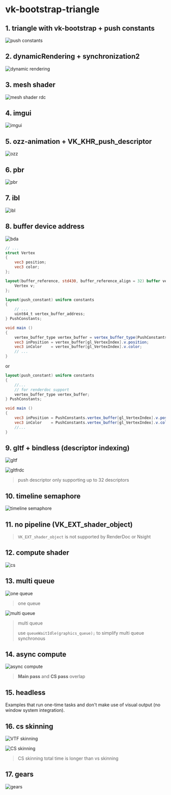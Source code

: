 # vk-bootstrap-triangle

## 1. triangle with vk-bootstrap + push constants

![push constants](screenshots/Snipaste_2023-12-07_22-00-09.png)

## 2. dynamicRendering + synchronization2

![dynamic rendering](screenshots/Snipaste_2023-12-07_21-58-27.png)

## 3. mesh shader

![mesh shader rdc](screenshots/Snipaste_2023-12-07_21-55-12.png)

## 4. imgui

![imgui](screenshots/Snipaste_2023-12-22_11-55-51.png)

## 5. ozz-animation + VK_KHR_push_descriptor

![ozz](screenshots/Snipaste_2023-12-22_13-05-46.png)

## 6. pbr

![pbr](screenshots/Snipaste_2023-12-24_21-13-41.png)

## 7. ibl

![ibl](screenshots/Snipaste_2023-12-26_18-34-34.png)

## 8. buffer device address

![bda](screenshots/Snipaste_2024-01-03_20-01-14.png)

```glsl
// ...
struct Vertex
{
    vec3 position;
    vec3 color;
};

layout(buffer_reference, std430, buffer_reference_align = 32) buffer vertex_buffer_type {
    Vertex v;
};

layout(push_constant) uniform constants
{
    // ...
    uint64_t vertex_buffer_address;
} PushConstants;

void main ()
{
    vertex_buffer_type vertex_buffer = vertex_buffer_type(PushConstants.vertex_buffer_address);
    vec3 inPosition = vertex_buffer[gl_VertexIndex].v.position;
    vec3 inColor    = vertex_buffer[gl_VertexIndex].v.color;
    // ...
}
```

or

```glsl
layout(push_constant) uniform constants
{
    //...
    // for renderdoc support
    vertex_buffer_type vertex_buffer;
} PushConstants;

void main ()
{
    vec3 inPosition = PushConstants.vertex_buffer[gl_VertexIndex].v.position;
    vec3 inColor    = PushConstants.vertex_buffer[gl_VertexIndex].v.color;
    //...
}
```

## 9. gltf + bindless (descriptor indexing)

![gltf](screenshots/Snipaste_2024-01-08_22-47-55.png)

![gltfrdc](screenshots/Snipaste_2024-01-06_17-26-05.png)

> push descriptor only supporting up to 32 descriptors

## 10. timeline semaphore

![timeline semaphore](screenshots/Snipaste_2024-01-08_21-47-17.png)

## 11. no pipeline (VK_EXT_shader_object)

> `VK_EXT_shader_object` is not supported by RenderDoc or Nsight

## 12. compute shader

![cs](screenshots/Snipaste_2024-01-10_22-21-55.png)

## 13. multi queue

![one queue](screenshots/Snipaste_2024-01-10_22-56-29.png)

> one queue

![multi queue](screenshots/Snipaste_2024-01-10_22-57-28.png)

> multi queue
> 
> use `queueWaitIdle(graphics_queue);` to simplify multi queue synchronous

## 14. async compute

![async compute](screenshots/Snipaste_2024-01-11_00-02-39.png)

> **Main pass** and **CS pass** overlap

## 15. headless

Examples that run one-time tasks and don't make use of visual output (no window system integration).

## 16. cs skinning

![VTF skinning](screenshots/Snipaste_2024-01-19_10-59-55.png)

![CS skinning](screenshots/Snipaste_2024-01-19_11-06-13.png)

> CS skinning total time is longer than vs skinning
 
## 17. gears

![gears](screenshots/Snipaste_2024-01-20_12-29-04.png)
